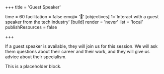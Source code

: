 +++
title = 'Guest Speaker'

time = 60
facilitation = false
emoji= '🎤'
[objectives]
    1='Interact with a guest speaker from the tech industry'
[build]
  render = 'never'
  list = 'local'
  publishResources = false

+++

If a guest speaker is available, they will join us for this session. We will ask them questions about their career and their work, and they will give us advice about their specialism.

This is a placeholder block.
